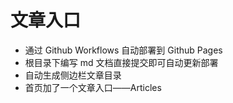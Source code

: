 # 文章入口

- 通过 Github Workflows 自动部署到 Github Pages
- 根目录下编写 md 文档直接提交即可自动更新部署
- 自动生成侧边栏文章目录
- 首页加了一个文章入口——Articles
